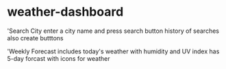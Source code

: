 # weather-dashboard

'Search City
enter a city name and press search button 
history of searches also create butttons

'Weekly Forecast
includes today's weather with humidity and UV index
has 5-day forcast with icons for weather

